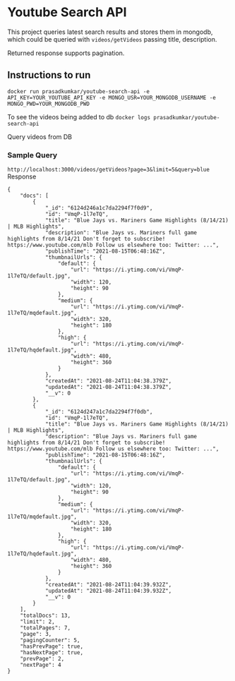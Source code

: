 # Youtube Search API

This project queries latest search results and stores them in mongodb, which could be queried with `videos/getVideos` passing title, description.

Returned response supports pagination.

## Instructions to run 
`docker run prasadkumkar/youtube-search-api -e API_KEY=YOUR_YOUTUBE_API_KEY -e MONGO_USR=YOUR_MONGODB_USERNAME -e MONGO_PWD=YOUR_MONGODB_PWD`

To see the videos being added to db
`docker logs prasadkumkar/youtube-search-api`

Query videos from DB
### Sample Query
`http://localhost:3000/videos/getVideos?page=3&limit=5&query=blue`<br/>
Response
```
{
    "docs": [
        {
            "_id": "6124d246a1c7da2294f7f0d9",
            "id": "VmqP-1l7eTQ",
            "title": "Blue Jays vs. Mariners Game Highlights (8/14/21) | MLB Highlights",
            "description": "Blue Jays vs. Mariners full game highlights from 8/14/21 Don't forget to subscribe! https://www.youtube.com/mlb Follow us elsewhere too: Twitter: ...",
            "publishTime": "2021-08-15T06:48:16Z",
            "thumbnailUrls": {
                "default": {
                    "url": "https://i.ytimg.com/vi/VmqP-1l7eTQ/default.jpg",
                    "width": 120,
                    "height": 90
                },
                "medium": {
                    "url": "https://i.ytimg.com/vi/VmqP-1l7eTQ/mqdefault.jpg",
                    "width": 320,
                    "height": 180
                },
                "high": {
                    "url": "https://i.ytimg.com/vi/VmqP-1l7eTQ/hqdefault.jpg",
                    "width": 480,
                    "height": 360
                }
            },
            "createdAt": "2021-08-24T11:04:38.379Z",
            "updatedAt": "2021-08-24T11:04:38.379Z",
            "__v": 0
        },
        {
            "_id": "6124d247a1c7da2294f7f0db",
            "id": "VmqP-1l7eTQ",
            "title": "Blue Jays vs. Mariners Game Highlights (8/14/21) | MLB Highlights",
            "description": "Blue Jays vs. Mariners full game highlights from 8/14/21 Don't forget to subscribe! https://www.youtube.com/mlb Follow us elsewhere too: Twitter: ...",
            "publishTime": "2021-08-15T06:48:16Z",
            "thumbnailUrls": {
                "default": {
                    "url": "https://i.ytimg.com/vi/VmqP-1l7eTQ/default.jpg",
                    "width": 120,
                    "height": 90
                },
                "medium": {
                    "url": "https://i.ytimg.com/vi/VmqP-1l7eTQ/mqdefault.jpg",
                    "width": 320,
                    "height": 180
                },
                "high": {
                    "url": "https://i.ytimg.com/vi/VmqP-1l7eTQ/hqdefault.jpg",
                    "width": 480,
                    "height": 360
                }
            },
            "createdAt": "2021-08-24T11:04:39.932Z",
            "updatedAt": "2021-08-24T11:04:39.932Z",
            "__v": 0
        }
    ],
    "totalDocs": 13,
    "limit": 2,
    "totalPages": 7,
    "page": 3,
    "pagingCounter": 5,
    "hasPrevPage": true,
    "hasNextPage": true,
    "prevPage": 2,
    "nextPage": 4
}
```